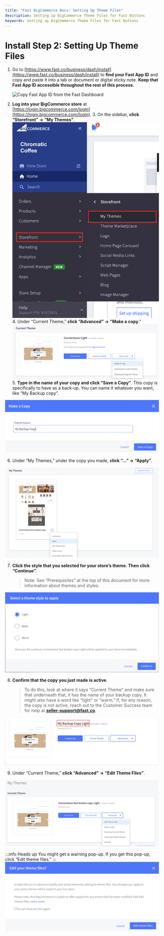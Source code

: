 ```yaml
---
title: "Fast BigCommerce Docs: Setting Up Theme Files"
description: Setting up BigCommerce Theme Files for Fast Buttons
keywords: Setting up BigCommerce Theme Files for Fast Buttons
---
```


# Install Step 2: Setting Up Theme Files

1. Go to [https://www.fast.co/business/dash/install](https://www.fast.co/business/dash/install) to **find your Fast App ID** and copy and paste it into a tab or document or digital sticky note. **Keep that Fast App ID accessible throughout the rest of this process.**

   ![Copy Fast App ID from the Fast Dashboard](/images/all-platforms/copy-fast-app-id-from-fast-dashboard.png)

2. **Log into your BigCommerce store** at [https://login.bigcommerce.com/login](https://login.bigcommerce.com/login). 3. On the sidebar, **click “Storefront” → “My Themes”**.
   <img alt="finding my themes in the storefront sidebar" src="./images/image10.png"/> 4. Under “Current Theme,” **click “Advanced” → “Make a copy**.”
   <img alt="making a copy" src="./images/image2.png"/> 5. **Type in the name of your copy and click “Save a Copy”**. This copy is specifically to have as a back-up. You can name it whatever you want, like “My Backup copy”.

<img alt="naming your copy" src="./images/image13.png"/>

6. Under “My Themes,” under the copy you made, **click “...” → “Apply”**.

 <img alt="applying your theme" src="./images/image20.png"/>

7.  **Click the style that you selected for your store’s theme. Then click “Continue”.**
    > Note: See “Prerequisites” at the top of this document for more information about themes and styles.

 <img alt="clicking the style you want" src="./images/image26.png"/>

8. **Confirm that the copy you just made is active**.
   > To do this, look at where it says “Current Theme” and make sure that underneath that, it has the name of your backup copy. It might also have a word like “light” or “warm.” If, for any reason, the copy is not active, reach out to the Customer Success team for help at **seller-support@fast.co**.

  <img alt="confirming your theme is active" src="./images/image23.png"/>

9. Under “Current Theme,” **click “Advanced” → “Edit Theme Files”**.

<img alt="edit theme files" src="./images/image4.png"/>

:::info Heads up
You might get a warning pop-up. If you get this pop-up, click “Edit theme files.”
:::
<img alt="warning pop up" src="./images/image29.png"/>
